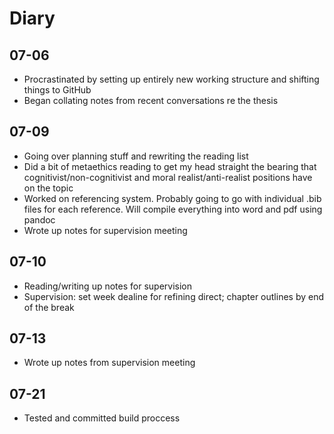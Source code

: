 # Diary

## 07-06
- Procrastinated by setting up entirely new working structure and shifting things to GitHub
- Began collating notes from recent conversations re the thesis

## 07-09
- Going over planning stuff and rewriting the reading list
- Did a bit of metaethics reading to get my head straight the bearing that cognitivist/non-cognitivist and moral realist/anti-realist positions have on the topic
- Worked on referencing system. Probably going to go with individual .bib files for each reference. Will compile everything into word and pdf using pandoc
- Wrote up notes for supervision meeting

## 07-10
- Reading/writing up notes for supervision
- Supervision: set week dealine for refining direct; chapter outlines by end of the break

## 07-13
- Wrote up notes from supervision meeting

## 07-21
- Tested and committed build proccess
